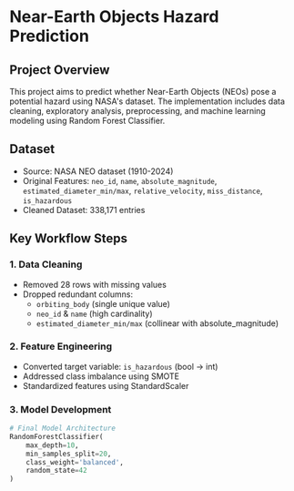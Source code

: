 # Near-Earth Objects Hazard Prediction

## Project Overview
This project aims to predict whether Near-Earth Objects (NEOs) pose a potential hazard using NASA's dataset. The implementation includes data cleaning, exploratory analysis, preprocessing, and machine learning modeling using Random Forest Classifier.

## Dataset
- Source: NASA NEO dataset (1910-2024)
- Original Features: 
  `neo_id`, `name`, `absolute_magnitude`, `estimated_diameter_min/max`, 
  `relative_velocity`, `miss_distance`, `is_hazardous`
- Cleaned Dataset: 338,171 entries

## Key Workflow Steps

### 1. Data Cleaning
- Removed 28 rows with missing values
- Dropped redundant columns:
  - `orbiting_body` (single unique value)
  - `neo_id` & `name` (high cardinality)
  - `estimated_diameter_min/max` (collinear with absolute_magnitude)

### 2. Feature Engineering
- Converted target variable: `is_hazardous` (bool → int)
- Addressed class imbalance using SMOTE
- Standardized features using StandardScaler

### 3. Model Development
```python
# Final Model Architecture
RandomForestClassifier(
    max_depth=10,
    min_samples_split=20,
    class_weight='balanced',
    random_state=42
)

